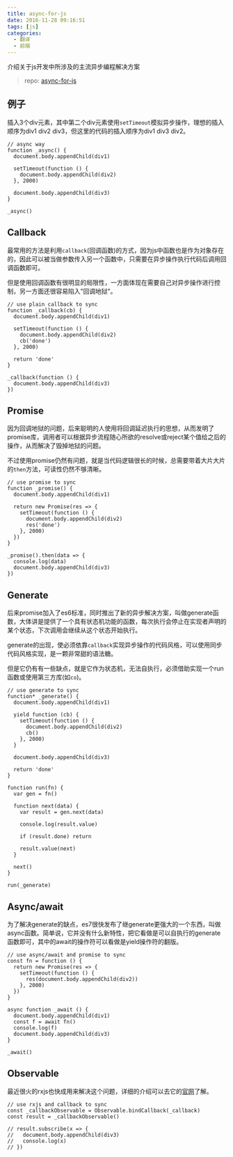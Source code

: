 ```yaml
---
title: async-for-js
date: 2016-11-28 09:16:51
tags: [js]
categories: 
  - 翻译
  - 前端
---
```

介绍关于js开发中所涉及的主流异步编程解决方案
> repo: [async-for-js](https://github.com/haoliangwu/todoMVCs/tree/master/async-for-js)

## 例子
插入3个div元素，其中第二个div元素使用``setTimeout``模拟异步操作，理想的插入顺序为div1 div2 div3，但这里的代码的插入顺序为div1 div3 div2。
```
// async way
function _async() {
  document.body.appendChild(div1)

  setTimeout(function () {
    document.body.appendChild(div2)
  }, 2000)

  document.body.appendChild(div3)
}

_async()
```

## Callback
最常用的方法是利用``callback``(回调函数)的方式，因为js中函数也是作为对象存在的，因此可以被当做参数传入另一个函数中，只需要在异步操作执行代码后调用回调函数即可。

但是使用回调函数有很明显的局限性，一方面体现在需要自己对异步操作进行控制，另一方面还很容易陷入"回调地狱"。
```
// use plain callback to sync
function _callback(cb) {
  document.body.appendChild(div1)

  setTimeout(function () {
    document.body.appendChild(div2)
    cb('done')
  }, 2000)

  return 'done'
}

_callback(function () {
  document.body.appendChild(div3)
})
```

## Promise
因为回调地狱的问题，后来聪明的人使用将回调延迟执行的思想，从而发明了promise库，调用者可以根据异步流程随心所欲的resolve或reject某个值给之后的操作，从而解决了毁掉地狱的问题。

不过使用promise仍然有问题，就是当代码逻辑很长的时候，总需要带着大片大片的``then``方法，可读性仍然不够清晰。
```
// use promise to sync
function _promise() {
  document.body.appendChild(div1)

  return new Promise(res => {
    setTimeout(function () {
      document.body.appendChild(div2)
      res('done')
    }, 2000)
  })
}

_promise().then(data => {
  console.log(data)
  document.body.appendChild(div3)
})
```

## Generate
后来promise加入了es6标准，同时推出了新的异步解决方案，叫做generate函数，大体讲是提供了一个具有状态机功能的函数，每次执行会停止在实现者声明的某个状态，下次调用会继续从这个状态开始执行。

generate的出现，使必须依靠``callback``实现异步操作的代码风格，可以使用同步代码风格实现，是一颗非常甜的语法糖。

但是它仍有有一些缺点，就是它作为状态机，无法自执行，必须借助实现一个run函数或使用第三方库(如``co``)。

```
// use generate to sync
function* _generate() {
  document.body.appendChild(div1)

  yield function (cb) {
    setTimeout(function () {
      document.body.appendChild(div2)
      cb()
    }, 2000)
  }

  document.body.appendChild(div3)

  return 'done'
}

function run(fn) {
  var gen = fn()

  function next(data) {
    var result = gen.next(data)

    console.log(result.value)

    if (result.done) return

    result.value(next)
  }

  next()
}

run(_generate)
```

## Async/await
为了解决generate的缺点，es7很快发布了继generate更强大的一个东西，叫做async函数。简单说，它并没有什么新特性，把它看做是可以自执行的generate函数即可，其中的await的操作符可以看做是yield操作符的翻版。

```
// use async/await and promise to sync
const fn = function () {
  return new Promise(res => {
    setTimeout(function () {
      res(document.body.appendChild(div2))
    }, 2000)
  })
}

async function _await () {
  document.body.appendChild(div1)
  const f = await fn()
  console.log(f)
  document.body.appendChild(div3)
}

_await()
```

## Observable
最近很火的rxjs也快成用来解决这个问题，详细的介绍可以去它的[官网](http://reactivex.io/rxjs/manual/overview.html)了解。

```
// use rxjs and callback to sync
const _callbackObservable = Observable.bindCallback(_callback)
const result = _callbackObservable()

// result.subscribe(x => {
//   document.body.appendChild(div3)
//   console.log(x)
// })
```